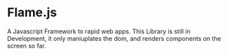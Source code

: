# Flame.js
A Javascript Framework to rapid web apps.
This Library is still in Development, it only maniuplates the dom, and renders components on the screen so far. 
